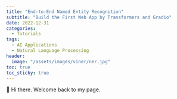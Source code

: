 ```yaml
---
title: "End-to-End Named Entity Recognition"
subtitle: "Build the First Web App by Transformers and Gradio"
date: 2022-12-31
categories: 
  - Tutorials
tags: 
  - AI Applications
  - Natural Language Processing
header: 
  image: "/assets/images/viner/ner.jpg"
toc: true
toc_sticky: true
---
```


👋 Hi there. Welcome back to my page. 